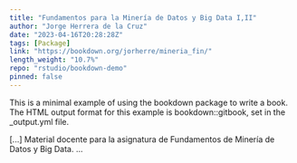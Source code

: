 ```yaml
---
title: "Fundamentos para la Minería de Datos y Big Data I,II"
author: "Jorge Herrera de la Cruz"
date: "2023-04-16T20:28:28Z"
tags: [Package]
link: "https://bookdown.org/jorherre/mineria_fin/"
length_weight: "10.7%"
repo: "rstudio/bookdown-demo"
pinned: false
---
```


<p>This is a minimal example of using the bookdown package to write a book.
The HTML output format for this example is bookdown::gitbook,
set in the _output.yml file.</p> [...] Material docente para la asignatura de Fundamentos de Minería de Datos y Big Data. ...
